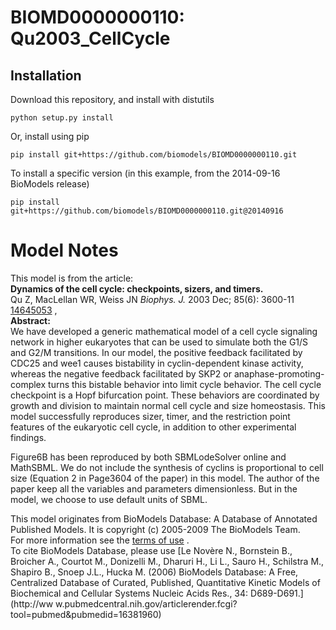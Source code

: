 # BIOMD0000000110: Qu2003_CellCycle

## Installation

Download this repository, and install with distutils

`python setup.py install`

Or, install using pip

`pip install git+https://github.com/biomodels/BIOMD0000000110.git`

To install a specific version (in this example, from the 2014-09-16 BioModels release)

`pip install git+https://github.com/biomodels/BIOMD0000000110.git@20140916`


# Model Notes


This model is from the article:  
**Dynamics of the cell cycle: checkpoints, sizers, and timers.**   
Qu Z, MacLellan WR, Weiss JN _Biophys. J._ 2003 Dec; 85(6): 3600-11
[14645053](http://www.ncbi.nlm.nih.gov/pubmed/14645053) ,  
**Abstract:**   
We have developed a generic mathematical model of a cell cycle signaling
network in higher eukaryotes that can be used to simulate both the G1/S and
G2/M transitions. In our model, the positive feedback facilitated by CDC25 and
wee1 causes bistability in cyclin-dependent kinase activity, whereas the
negative feedback facilitated by SKP2 or anaphase-promoting-complex turns this
bistable behavior into limit cycle behavior. The cell cycle checkpoint is a
Hopf bifurcation point. These behaviors are coordinated by growth and division
to maintain normal cell cycle and size homeostasis. This model successfully
reproduces sizer, timer, and the restriction point features of the eukaryotic
cell cycle, in addition to other experimental findings.

  

Figure6B has been reproduced by both SBMLodeSolver online and MathSBML. We do
not include the synthesis of cyclins is proportional to cell size (Equation 2
in Page3604 of the paper) in this model. The author of the paper keep all the
variables and parameters dimensionless. But in the model, we choose to use
default units of SBML.

This model originates from BioModels Database: A Database of Annotated
Published Models. It is copyright (c) 2005-2009 The BioModels Team.  
For more information see the [terms of
use](http://www.ebi.ac.uk/biomodels/legal.html) .  
To cite BioModels Database, please use [Le Novère N., Bornstein B., Broicher
A., Courtot M., Donizelli M., Dharuri H., Li L., Sauro H., Schilstra M.,
Shapiro B., Snoep J.L., Hucka M. (2006) BioModels Database: A Free,
Centralized Database of Curated, Published, Quantitative Kinetic Models of
Biochemical and Cellular Systems Nucleic Acids Res., 34: D689-D691.](http://ww
w.pubmedcentral.nih.gov/articlerender.fcgi?tool=pubmed&pubmedid=16381960)



